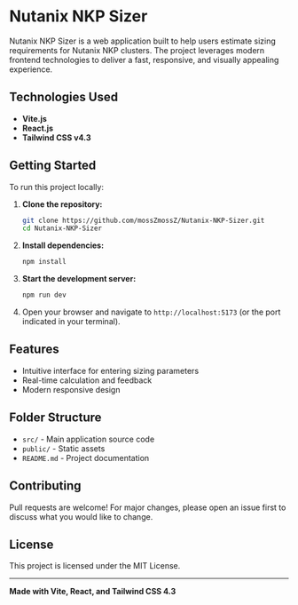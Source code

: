 # Nutanix NKP Sizer

Nutanix NKP Sizer is a web application built to help users estimate sizing requirements for Nutanix NKP clusters. The project leverages modern frontend technologies to deliver a fast, responsive, and visually appealing experience.

## Technologies Used

- **Vite.js**
- **React.js**
- **Tailwind CSS v4.3**

## Getting Started

To run this project locally:

1. **Clone the repository:**
    ```bash
    git clone https://github.com/mossZmossZ/Nutanix-NKP-Sizer.git
    cd Nutanix-NKP-Sizer
    ```

2. **Install dependencies:**
    ```bash
    npm install
    ```

3. **Start the development server:**
    ```bash
    npm run dev
    ```

4. Open your browser and navigate to `http://localhost:5173` (or the port indicated in your terminal).

## Features

- Intuitive interface for entering sizing parameters
- Real-time calculation and feedback
- Modern responsive design

## Folder Structure

- `src/` - Main application source code
- `public/` - Static assets
- `README.md` - Project documentation

## Contributing

Pull requests are welcome! For major changes, please open an issue first to discuss what you would like to change.

## License

This project is licensed under the MIT License.

---

**Made with Vite, React, and Tailwind CSS 4.3**